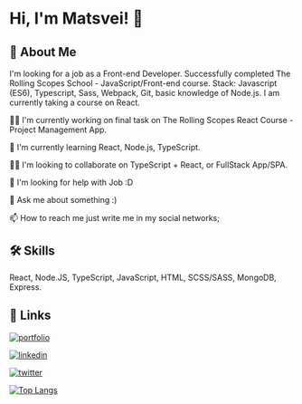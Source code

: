 
# Hi, I'm Matsvei! 👋


## 🚀 About Me
I'm looking for a job as a Front-end Developer. Successfully completed The Rolling Scopes School - JavaScript/Front-end course.
Stack: Javascript (ES6), Typescript, Sass, Webpack, Git, basic knowledge of Node.js. I am currently taking a course on React. 



👩‍💻 I'm currently working on final task on The Rolling Scopes React Course - Project Management App.

🧠 I'm currently learning React, Node.js, TypeScript.

👯‍♀️ I'm looking to collaborate on TypeScript + React, or FullStack App/SPA.

🤔 I'm looking for help with Job :D

💬 Ask me about something :)

📫 How to reach me just write me in my social networks;



## 🛠 Skills
React, Node.JS, TypeScript, JavaScript, HTML, SCSS/SASS, MongoDB, Express.


## 🔗 Links
[![portfolio](https://img.shields.io/badge/my_portfolio-000?style=for-the-badge&logo=github&logoColor=white)](https://katherineoelsner.com/)

[![linkedin](https://img.shields.io/badge/linkedin-0A66C2?style=for-the-badge&logo=linkedin&logoColor=white)](https://www.linkedin.com/in/matsvei-dubaleka-922a77231/)

[![twitter](https://img.shields.io/badge/twitter-1DA1F2?style=for-the-badge&logo=twitter&logoColor=white)](https://twitter.com/osobov29)



[![Top Langs](https://github-readme-stats.vercel.app/api/top-langs/?username=MatsveiDubaleka)](https://github.com/MatsveiDubaleka/github-readme-stats)

